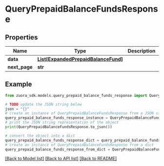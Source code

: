 # QueryPrepaidBalanceFundsResponse



## Properties

Name | Type | Description | Notes
------------ | ------------- | ------------- | -------------
**data** | [**List[ExpandedPrepaidBalanceFund]**](ExpandedPrepaidBalanceFund.md) |  | [optional] 
**next_page** | **str** |  | [optional] 

## Example

```python
from zuora_sdk.models.query_prepaid_balance_funds_response import QueryPrepaidBalanceFundsResponse

# TODO update the JSON string below
json = "{}"
# create an instance of QueryPrepaidBalanceFundsResponse from a JSON string
query_prepaid_balance_funds_response_instance = QueryPrepaidBalanceFundsResponse.from_json(json)
# print the JSON string representation of the object
print(QueryPrepaidBalanceFundsResponse.to_json())

# convert the object into a dict
query_prepaid_balance_funds_response_dict = query_prepaid_balance_funds_response_instance.to_dict()
# create an instance of QueryPrepaidBalanceFundsResponse from a dict
query_prepaid_balance_funds_response_from_dict = QueryPrepaidBalanceFundsResponse.from_dict(query_prepaid_balance_funds_response_dict)
```
[[Back to Model list]](../README.md#documentation-for-models) [[Back to API list]](../README.md#documentation-for-api-endpoints) [[Back to README]](../README.md)


